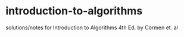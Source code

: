 # introduction-to-algorithms
solutions/notes for Introduction to Algorithms 4th Ed. by Cormen et. al
